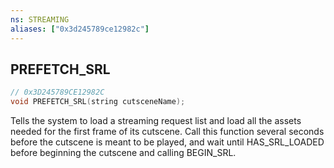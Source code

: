 ```yaml
---
ns: STREAMING
aliases: ["0x3d245789ce12982c"]
---
```

## PREFETCH_SRL

```c
// 0x3D245789CE12982C
void PREFETCH_SRL(string cutsceneName);
```

Tells the system to load a streaming request list and load all the assets needed for the first frame of its cutscene. Call this function several seconds before the cutscene is meant to be played, and wait until HAS_SRL_LOADED before beginning the cutscene and calling BEGIN_SRL.

